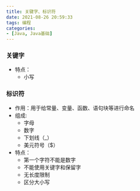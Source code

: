 ```yaml
---
title: 关键字、标识符
date: 2021-08-26 20:59:33
tags: 编程
categories:
- [Java, Java基础]
---
```

### 关键字
* 特点：
  * 小写

### 标识符
* 作用：用于给常量、变量、函数、语句块等进行命名
* 组成:
  * 字母
  * 数字
  * 下划线（_）
  * 美元符号（$）
* 特点：
  * 第一个字符不能是数字
  * 不能使用关键字和保留字
  * 无长度限制
  * 区分大小写
